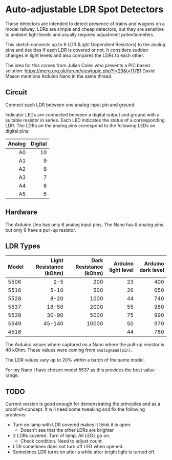Auto-adjustable LDR Spot Detectors
==================================

These detectors are intended to detect presence of trains and
wagons on a model railway.
LDRs are simple and cheap detectors, but they are sensitive
to ambient light levels and usually requires adjustment potentiometers.

This sketch connects up to 6 LDR (Light Dependent Resistors) to the analog pins
and decides if each LDR is covered or not.
It considers sudden changes in light levels and also compares the LDRs to each other.

The idea for this comes from
Julian Coles who presents a PIC based solution: https://merg.org.uk/forum/viewtopic.php?f=29&t=11781
David Mason mentions Arduino Nano in the same thread.

Circuit
-------
Connect each LDR between one analog input pin and ground.

Indicator LEDs are connected between a digital output and ground
with a suitable resistor in series.
Each LED indicates the status of a corresponding LDR. 
The LDRs on the analog pins correspond to the following LEDs on
digital pins:

| Analog | Digital |
| ---: | ---: |
| A0 | 10 |
| A1 | 9 |
| A2 | 8 |
| A3 | 7 |
| A4 | 6 |
| A5 | 5 |


Hardware
--------
The Arduino Uno has only 6 analog input pins.
The Nano has 8 analog pins but only 6 have a pull-up resistor.

LDR Types
---------

| Model | Light Resistance (kOhm) | Dark Resistance (kOhm) | Arduino light level | Arduino dark level |
| ----- | ---: | ---: | ---: | ---: |
| 5506 |  2-5   |  200 |  23 | 400 |
| 5516 |  5-10  |  500 | 26 | 650 | 
| 5528 |  8-20  | 1000 | 44 |740 | 
| 5537 | 18-50  | 2000 | 55 |980 |
| 5539 | 30-90  | 5000 | 75 |990 | 
| 5549 | 45-140 |10000 | 50 | 970 | 
| 4516 |        |  | 44 | 780 | 

The Arduino values where captured on a Nano where the pull-up resistor
is 40 kOhm.
These values were coming from `analogRead(pin)`.

The LDR values vary up to 20% within a batch of the same model.

For my Nano I have chosen model 5537 as this provides the best 
value range.

TODO
----
Current version is good enough for demonstrating the principles
and as a proof-of-concept. 
It will need some tweaking and fix the following problems:

- Turn on lamp with LDR covered makes it think it is open.
  - Doesn't see that the other LDRs are brighter
- 2 LDRs covered. Turn of lamp. All LEDs go on.
  - Check condition. Need to adjust count.
- LDR sometimes does not turn off LED when opened.
- Sometimes LDR turns on after a while after bright light is turned off.
